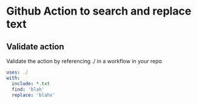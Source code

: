 # Github Action to search and replace text

## Validate action

Validate the action by referencing ./ in a workflow in your repo

```yml
uses: ./
with:
  include: *.txt
  find: 'blah'
  replace: 'blahx'
```
